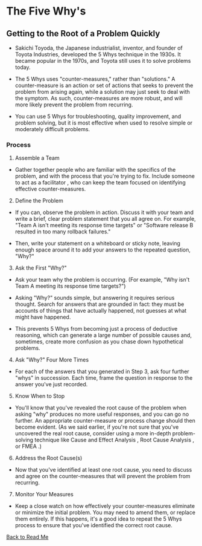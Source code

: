# The Five Why's

## Getting to the Root of a Problem Quickly

- Sakichi Toyoda, the Japanese industrialist, inventor, and founder of Toyota Industries, developed the 5 Whys technique in the 1930s. It became popular in the 1970s, and Toyota still uses it to solve problems today.

- The 5 Whys uses "counter-measures," rather than "solutions." A counter-measure is an action or set of actions that seeks to prevent the problem from arising again, while a solution may just seek to deal with the symptom. As such, counter-measures are more robust, and will more likely prevent the problem from recurring.

- You can use 5 Whys for troubleshooting, quality improvement, and problem solving, but it is most effective when used to resolve simple or moderately difficult problems.

### Process

1. Assemble a Team

- Gather together people who are familiar with the specifics of the problem, and with the process that you're trying to fix. Include someone to act as a facilitator , who can keep the team focused on identifying effective counter-measures.

2. Define the Problem

- If you can, observe the problem in action. Discuss it with your team and write a brief, clear problem statement that you all agree on. For example, "Team A isn't meeting its response time targets" or "Software release B resulted in too many rollback failures."

- Then, write your statement on a whiteboard or sticky note, leaving enough space around it to add your answers to the repeated question, "Why?"

3. Ask the First "Why?"

- Ask your team why the problem is occurring. (For example, "Why isn't Team A meeting its response time targets?")

- Asking "Why?" sounds simple, but answering it requires serious thought. Search for answers that are grounded in fact: they must be accounts of things that have actually happened, not guesses at what might have happened.

- This prevents 5 Whys from becoming just a process of deductive reasoning, which can generate a large number of possible causes and, sometimes, create more confusion as you chase down hypothetical problems.

4. Ask "Why?" Four More Times

- For each of the answers that you generated in Step 3, ask four further "whys" in succession. Each time, frame the question in response to the answer you've just recorded.

5. Know When to Stop

- You'll know that you've revealed the root cause of the problem when asking "why" produces no more useful responses, and you can go no further. An appropriate counter-measure or process change should then become evident. (As we said earlier, if you're not sure that you've uncovered the real root cause, consider using a more in-depth problem-solving technique like Cause and Effect Analysis , Root Cause Analysis , or FMEA .)

6. Address the Root Cause(s)

- Now that you've identified at least one root cause, you need to discuss and agree on the counter-measures that will prevent the problem from recurring.

7. Monitor Your Measures

- Keep a close watch on how effectively your counter-measures eliminate or minimize the initial problem. You may need to amend them, or replace them entirely. If this happens, it's a good idea to repeat the 5 Whys process to ensure that you've identified the correct root cause.

[Back to Read Me](../README.md)